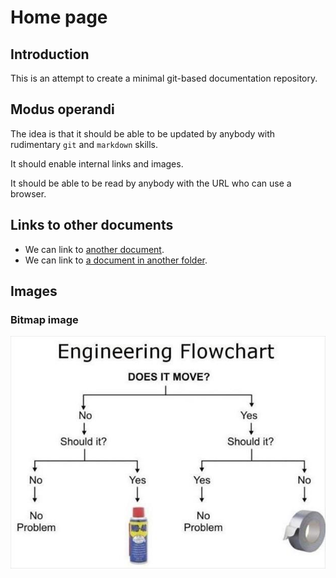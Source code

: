 # Home page

## Introduction

This is an attempt to create a minimal git-based documentation repository.

## Modus operandi

The idea is that it should be able to be updated by anybody with rudimentary `git` and `markdown` skills.

It should enable internal links and images.

It should be able to be read by anybody with the URL who can use a browser.

## Links to other documents

* We can link to [another document](another.md).
* We can link to [a document in another folder](another_folder/document.md).

## Images

### Bitmap image

![Should it move?](images/should-it-move.jpg)
